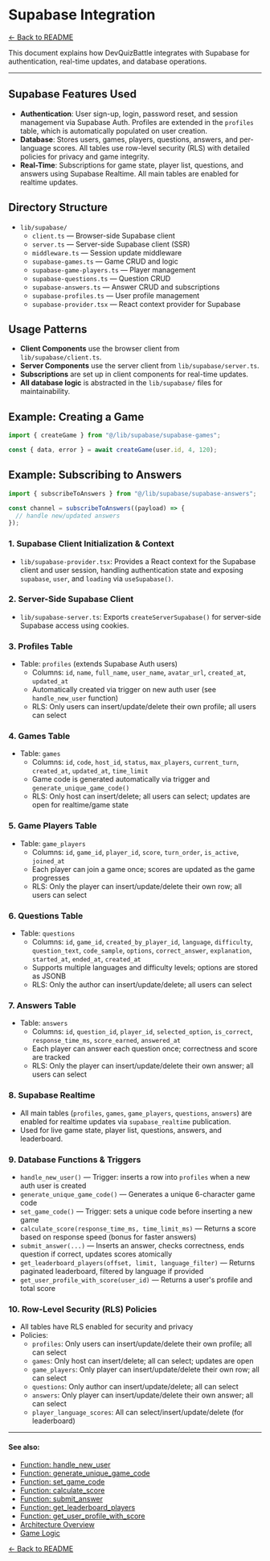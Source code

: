 # Supabase Integration

[← Back to README](../README.md)

This document explains how DevQuizBattle integrates with Supabase for authentication, real-time updates, and database operations.

---

## Supabase Features Used

- **Authentication**: User sign-up, login, password reset, and session management via Supabase Auth. Profiles are extended in the `profiles` table, which is automatically populated on user creation.
- **Database**: Stores users, games, players, questions, answers, and per-language scores. All tables use row-level security (RLS) with detailed policies for privacy and game integrity.
- **Real-Time**: Subscriptions for game state, player list, questions, and answers using Supabase Realtime. All main tables are enabled for realtime updates.

## Directory Structure

- `lib/supabase/`
  - `client.ts` — Browser-side Supabase client
  - `server.ts` — Server-side Supabase client (SSR)
  - `middleware.ts` — Session update middleware
  - `supabase-games.ts` — Game CRUD and logic
  - `supabase-game-players.ts` — Player management
  - `supabase-questions.ts` — Question CRUD
  - `supabase-answers.ts` — Answer CRUD and subscriptions
  - `supabase-profiles.ts` — User profile management
  - `supabase-provider.tsx` — React context provider for Supabase

## Usage Patterns

- **Client Components** use the browser client from `lib/supabase/client.ts`.
- **Server Components** use the server client from `lib/supabase/server.ts`.
- **Subscriptions** are set up in client components for real-time updates.
- **All database logic** is abstracted in the `lib/supabase/` files for maintainability.

## Example: Creating a Game

```ts
import { createGame } from "@/lib/supabase/supabase-games";

const { data, error } = await createGame(user.id, 4, 120);
```

## Example: Subscribing to Answers

```ts
import { subscribeToAnswers } from "@/lib/supabase/supabase-answers";

const channel = subscribeToAnswers((payload) => {
  // handle new/updated answers
});
```

### 1. Supabase Client Initialization & Context

- `lib/supabase-provider.tsx`: Provides a React context for the Supabase client and user session, handling authentication state and exposing `supabase`, `user`, and `loading` via `useSupabase()`.

### 2. Server-Side Supabase Client

- `lib/supabase-server.ts`: Exports `createServerSupabase()` for server-side Supabase access using cookies.

### 3. Profiles Table

- Table: `profiles` (extends Supabase Auth users)
  - Columns: `id`, `name`, `full_name`, `user_name`, `avatar_url`, `created_at`, `updated_at`
  - Automatically created via trigger on new auth user (see `handle_new_user` function)
  - RLS: Only users can insert/update/delete their own profile; all users can select

### 4. Games Table

- Table: `games`
  - Columns: `id`, `code`, `host_id`, `status`, `max_players`, `current_turn`, `created_at`, `updated_at`, `time_limit`
  - Game code is generated automatically via trigger and `generate_unique_game_code()`
  - RLS: Only host can insert/delete; all users can select; updates are open for realtime/game state

### 5. Game Players Table

- Table: `game_players`
  - Columns: `id`, `game_id`, `player_id`, `score`, `turn_order`, `is_active`, `joined_at`
  - Each player can join a game once; scores are updated as the game progresses
  - RLS: Only the player can insert/update/delete their own row; all users can select

### 6. Questions Table

- Table: `questions`
  - Columns: `id`, `game_id`, `created_by_player_id`, `language`, `difficulty`, `question_text`, `code_sample`, `options`, `correct_answer`, `explanation`, `started_at`, `ended_at`, `created_at`
  - Supports multiple languages and difficulty levels; options are stored as JSONB
  - RLS: Only the author can insert/update/delete; all users can select

### 7. Answers Table

- Table: `answers`
  - Columns: `id`, `question_id`, `player_id`, `selected_option`, `is_correct`, `response_time_ms`, `score_earned`, `answered_at`
  - Each player can answer each question once; correctness and score are tracked
  - RLS: Only the player can insert/update/delete their own answer; all users can select

### 8. Supabase Realtime

- All main tables (`profiles`, `games`, `game_players`, `questions`, `answers`) are enabled for realtime updates via `supabase_realtime` publication.
- Used for live game state, player list, questions, answers, and leaderboard.

### 9. Database Functions & Triggers

- `handle_new_user()` — Trigger: inserts a row into `profiles` when a new auth user is created
- `generate_unique_game_code()` — Generates a unique 6-character game code
- `set_game_code()` — Trigger: sets a unique code before inserting a new game
- `calculate_score(response_time_ms, time_limit_ms)` — Returns a score based on response speed (bonus for faster answers)
- `submit_answer(...)` — Inserts an answer, checks correctness, ends question if correct, updates scores atomically
- `get_leaderboard_players(offset, limit, language_filter)` — Returns paginated leaderboard, filtered by language if provided
- `get_user_profile_with_score(user_id)` — Returns a user's profile and total score

### 10. Row-Level Security (RLS) Policies

- All tables have RLS enabled for security and privacy
- Policies:
  - `profiles`: Only users can insert/update/delete their own profile; all can select
  - `games`: Only host can insert/delete; all can select; updates are open
  - `game_players`: Only player can insert/update/delete their own row; all can select
  - `questions`: Only author can insert/update/delete; all can select
  - `answers`: Only player can insert/update/delete their own answer; all can select
  - `player_language_scores`: All can select/insert/update/delete (for leaderboard)

---

#### See also:

- [Function: handle_new_user](./functions_handle_new_user.md)
- [Function: generate_unique_game_code](./functions_generate_unique_game_code.md)
- [Function: set_game_code](./functions_set_game_code.md)
- [Function: calculate_score](./functions_calculate_score.md)
- [Function: submit_answer](./functions_submit_answer.md)
- [Function: get_leaderboard_players](./functions_get_leaderboard_players.md)
- [Function: get_user_profile_with_score](./functions_get_user_profile_with_score.md)
- [Architecture Overview](./architecture.md)
- [Game Logic](./game-logic.md)

[← Back to README](../README.md)
